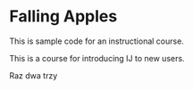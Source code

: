 # Falling Apples

This is sample code for an instructional course.

This is a course for introducing IJ to new users.

Raz dwa trzy





